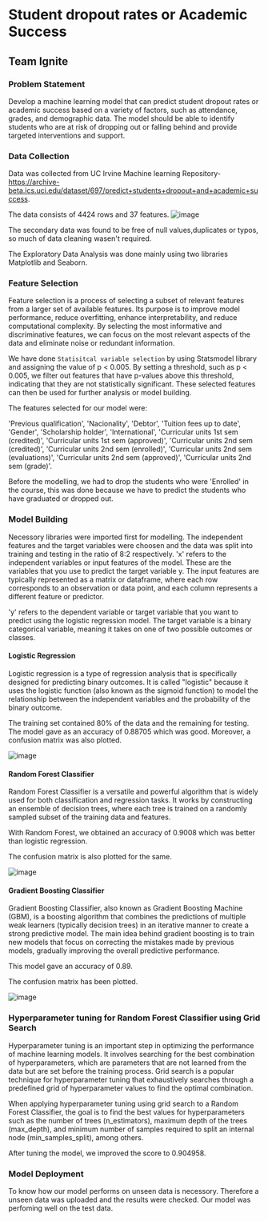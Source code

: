 
# Student dropout rates or Academic Success
## Team Ignite

### Problem Statement
Develop a machine learning model that can predict student dropout rates or academic success based on a variety of factors, such as attendance, grades, and demographic data. The model should be able to identify students who are at risk of dropping out or falling behind and provide targeted interventions and support.

### Data Collection
Data was collected from UC Irvine Machine learning Repository- https://archive-beta.ics.uci.edu/dataset/697/predict+students+dropout+and+academic+success.

The data consists of 4424 rows and 37 features.
![image](https://github.com/ignite18/Student-dropout-rates-or-academic-success/assets/85385312/df9c8532-cc67-41d8-b439-e194078feff9)

The secondary data was found to be free of null values,duplicates or typos, so much of data cleaning wasen't required.

The Exploratory Data Analysis was done mainly using two libraries Matplotlib and Seaborn.

### Feature Selection
Feature selection is a process of selecting a subset of relevant features from a larger set of available features. Its purpose is to improve model performance, reduce overfitting, enhance interpretability, and reduce computational complexity. By selecting the most informative and discriminative features, we can focus on the most relevant aspects of the data and eliminate noise or redundant information.

We have done `Statisitcal variable selection` by using Statsmodel library and assigning the value of p < 0.005. By setting a threshold, such as p < 0.005, we filter out features that have p-values above this threshold, indicating that they are not statistically significant. These selected features can then be used for further analysis or model building.

The features selected for our model were:

'Previous qualification', 'Nacionality', 'Debtor', 'Tuition fees up to date', 'Gender', 'Scholarship holder', 'International', 'Curricular units 1st sem (credited)', 'Curricular units 1st sem (approved)', 'Curricular units 2nd sem (credited)', 'Curricular units 2nd sem (enrolled)', 'Curricular units 2nd sem (evaluations)', 'Curricular units 2nd sem (approved)', 'Curricular units 2nd sem (grade)'.

Before the modelling, we had to drop the students who were 'Enrolled' in the course, this was done because we have to predict the students who have graduated or dropped out.

### Model Building
Necessory libraries were imported first for modelling. The independent features and the target variables were choosen and the data was split into training and testing in the ratio of 8:2 respectively. 
'x' refers to the independent variables or input features of the model. These are the variables that you use to predict the target variable y. The input features are typically represented as a matrix or dataframe, where each row corresponds to an observation or data point, and each column represents a different feature or predictor.

'y' refers to the dependent variable or target variable that you want to predict using the logistic regression model. The target variable is a binary categorical variable, meaning it takes on one of two possible outcomes or classes.

#### Logistic Regression
Logistic regression is a type of regression analysis that is specifically designed for predicting binary outcomes. It is called "logistic" because it uses the logistic function (also known as the sigmoid function) to model the relationship between the independent variables and the probability of the binary outcome.

The training set contained 80% of the data and the remaining for testing. The model gave as an accuracy of 0.88705 which was good. Moreover, a confusion matrix was also plotted.

![image](https://github.com/ignite18/Student-dropout-rates-or-academic-success/assets/85385312/9f819582-6c56-40cf-bb3d-b996b9200d52)

#### Random Forest Classifier
Random Forest Classifier is a versatile and powerful algorithm that is widely used for both classification and regression tasks. It works by constructing an ensemble of decision trees, where each tree is trained on a randomly sampled subset of the training data and features.

With Random Forest, we obtained an accuracy of 0.9008 which was better than logistic regression.

The confusion matrix is also plotted for the same.

![image](https://github.com/ignite18/Student-dropout-rates-or-academic-success/assets/85385312/5a4a485f-3ce2-4361-a099-17fdede83354)

#### Gradient Boosting Classifier
Gradient Boosting Classifier, also known as Gradient Boosting Machine (GBM), is a boosting algorithm that combines the predictions of multiple weak learners (typically decision trees) in an iterative manner to create a strong predictive model. The main idea behind gradient boosting is to train new models that focus on correcting the mistakes made by previous models, gradually improving the overall predictive performance.

This model gave an accuracy of 0.89.

The confusion matrix has been plotted.

![image](https://github.com/ignite18/Student-dropout-rates-or-academic-success/assets/85385312/3bc70216-e90a-4d81-82ed-de5bfa29a7f6)

### Hyperparameter tuning for Random Forest Classifier using Grid Search
Hyperparameter tuning is an important step in optimizing the performance of machine learning models. It involves searching for the best combination of hyperparameters, which are parameters that are not learned from the data but are set before the training process. Grid search is a popular technique for hyperparameter tuning that exhaustively searches through a predefined grid of hyperparameter values to find the optimal combination.

When applying hyperparameter tuning using grid search to a Random Forest Classifier, the goal is to find the best values for hyperparameters such as the number of trees (n_estimators), maximum depth of the trees (max_depth), and minimum number of samples required to split an internal node (min_samples_split), among others.

After tuning the model, we improved the score to 0.904958.

### Model Deployment
To know how our model performs on unseen data is necessory. Therefore a unseen data was uploaded and the results were checked. Our model was perfoming well on the test data.


